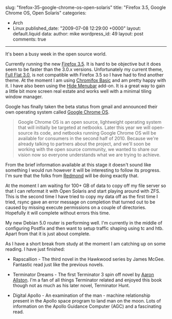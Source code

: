 slug: "firefox-35-google-chrome-os-open-solaris"
title: "Firefox 3.5, Google Chrome OS, Open Solaris"
categories:
  - Arch
  - Linux
published_date: "2009-07-08 12:29:00 +0000"
layout: default.liquid
data:
  author: mike
  wordpress_id: 49
  layout: post
  comments: true
---
It's been a busy week in the open source world.

Currently running the new [Firefox 3.5](http://www.mozilla.com/en-US/firefox/3.5/releasenotes/). It is hard to be objective but it does seem to be faster than the 3.0.x versions. Unfortunately my current theme, [Full Flat 3.0](https://addons.mozilla.org/en-US/firefox/addon/6971), is not compatible with Firefox 3.5 so I have had to find another theme. At the moment I am using [Chromifox Basic](https://addons.mozilla.org/en-US/firefox/addon/8782) and am pretty happy with it. I have also been using the [Hide Menubar](https://addons.mozilla.org/en-US/firefox/addon/4762) add-on. It is a great way to gain a little bit more screen real estate and works well with a minimal tiling window manager.

Google has finally taken the beta status from gmail and announced their own operating system called [Google Chrome OS](http://googleblog.blogspot.com/2009/07/introducing-google-chrome-os.html).



> Google Chrome OS is an open source, lightweight operating system that will initially be targeted at netbooks. Later this year we will open-source its code, and netbooks running Google Chrome OS will be available for consumers in the second half of 2010. Because we're already talking to partners about the project, and we'll soon be working with the open source community, we wanted to share our vision now so everyone understands what we are trying to achieve.



From the brief information available at this stage it doesn't sound like something I would run however it will be interesting to follow its progress. I'm sure that the folks from [Redmond](http://www.microsoft.com) will be doing exactly that.

At the moment I am waiting for 100+ GB of data to copy off my file server so that I can reformat it with Open Solaris and start playing around with ZFS. This is the second time I have tried to copy my data off as the first time I tried, rsync gave an error message on completion that turned out to be caused by missing execute permissions on a couple of directories. Hopefully it will complete without errors this time.

My new Debian 5.0 router is performing well. I'm currently in the middle of configuring Postfix and then want to setup traffic shaping using tc and htb. Apart from that it is just about complete.

As I have a short break from study at the moment I am catching up on some reading. I have just finished:





  * Rapscallion - The third novel in the Hawkwood series by James McGee. Fantastic read just like the previous novels.


  * Terminator Dreams - The first Terminator 3 spin off novel by [Aaron Allston](http://www.aaronallston.com/). I'm a fan of all things Terminator related and enjoyed this book though not as much as his later novel, Terminator Hunt.


  * Digital Apollo - An examination of the man - machine relationship present in the Apollo space program to land man on the moon. Lots of information on the Apollo Guidance Computer (AGC) and a fascinating read.


